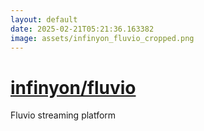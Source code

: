 ```yaml
---
layout: default
date: 2025-02-21T05:21:36.163382
image: assets/infinyon_fluvio_cropped.png
---
```


# [infinyon/fluvio](https://github.com/infinyon/fluvio)

Fluvio streaming platform
